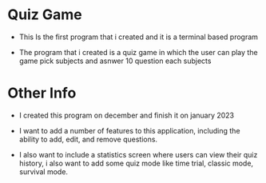 
# Quiz Game

* This Is the first program that i created and it is a terminal based program

* The program that i created is a quiz game in which the user can play the game pick subjects and asnwer 10 question each subjects






# Other Info

* I created this program on december and finish it on january 2023 

* I want to add a number of features to this application, including the ability to add, edit, and remove questions. 
* I also want to include a statistics screen where users can view their quiz history, i also want to add some quiz mode like time trial, classic mode, survival mode.




